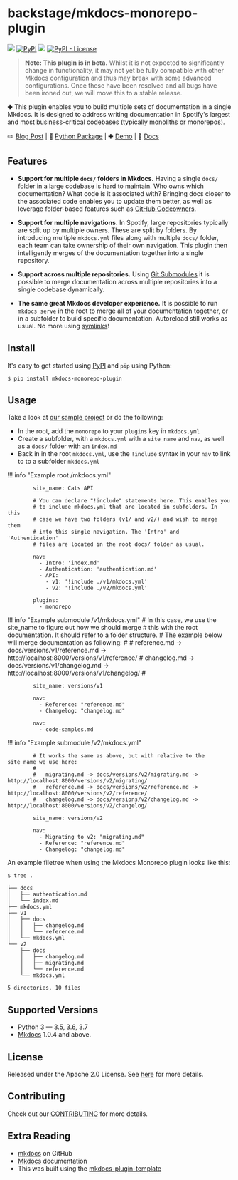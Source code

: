 # backstage/mkdocs-monorepo-plugin

[![](https://github.com/backstage/mkdocs-monorepo-plugin/workflows/Build%2C%20Test%20%26%20Deploy/badge.svg)](https://github.com/backstage/mkdocs-monorepo-plugin/actions)
[![PyPI](https://img.shields.io/pypi/v/mkdocs-monorepo-plugin)](https://pypi.org/project/mkdocs-monorepo-plugin/)
![](https://img.shields.io/badge/lifecycle-beta-509bf5.svg)
[![PyPI - License](https://img.shields.io/pypi/l/mkdocs-monorepo-plugin)](LICENSE)

> **Note: This plugin is in beta.** Whilst it is not expected to significantly change in functionality, it may not yet be fully compatible with other Mkdocs configuration and thus may break with some advanced configurations. Once these have been resolved and all bugs have been ironed out, we will move this to a stable release.

✚ This plugin enables you to build multiple sets of documentation in a single Mkdocs. It is designed to address writing documentation in Spotify's largest and most business-critical codebases (typically monoliths or monorepos).

✏️ [Blog Post](https://labs.spotify.com/2019/10/01/solving-documentation-for-monoliths-and-monorepos/) | 🐍 [Python Package](https://pypi.org/project/mkdocs-monorepo-plugin/) | ✚ [Demo](https://spotify.github.io/mkdocs-monorepo-plugin/monorepo-example/) | 📕 [Docs](https://spotify.github.io/mkdocs-monorepo-plugin/)

## Features

- **Support for multiple `docs/` folders in Mkdocs.** Having a single `docs/` folder in a large codebase is hard to maintain. Who owns which documentation? What code is it associated with? Bringing docs closer to the associated code enables you to update them better, as well as leverage folder-based features such as [GitHub Codeowners].

- **Support for multiple navigations.** In Spotify, large repositories typically are split up by multiple owners. These are split by folders. By introducing multiple `mkdocs.yml` files along with multiple `docs/` folder, each team can take ownership of their own navigation. This plugin then intelligently merges of the documentation together into a single repository.

- **Support across multiple repositories.** Using [Git Submodules](https://git-scm.com/book/en/v2/Git-Tools-Submodules) it is possible to merge documentation across multiple repositories into a single codebase dynamically.

- **The same great Mkdocs developer experience.** It is possible to run `mkdocs serve` in the root to merge all of your documentation together, or in a subfolder to build specific documentation. Autoreload still works as usual. No more using [symlinks](https://devdojo.com/tutorials/what-is-a-symlink)!

## Install

It's easy to get started using [PyPI] and `pip` using Python:

```terminal
$ pip install mkdocs-monorepo-plugin
```

## Usage

Take a look at [our sample project](https://github.com/backstage/mkdocs-monorepo-plugin/tree/master/sample-docs) or do the following:

- In the root, add the `monorepo` to your `plugins` key in `mkdocs.yml`
- Create a subfolder, with a `mkdocs.yml` with a `site_name` and `nav`, as well as a `docs/` folder with an `index.md`
- Back in in the root `mkdocs.yml`, use the `!include` syntax in your `nav` to link to to a subfolder `mkdocs.yml`

!!! info "Example root /mkdocs.yml"
            
            site_name: Cats API

            # You can declare "!include" statements here. This enables you
            # to include mkdocs.yml that are located in subfolders. In this
            # case we have two folders (v1/ and v2/) and wish to merge them
            # into this single navigation. The 'Intro' and 'Authentication'
            # files are located in the root docs/ folder as usual.

            nav:
              - Intro: 'index.md'
              - Authentication: 'authentication.md'
              - API:
                - v1: '!include ./v1/mkdocs.yml'
                - v2: '!include ./v2/mkdocs.yml'

            plugins:
              - monorepo

!!! info "Example submodule /v1/mkdocs.yml"
            # In this case, we use the site_name to figure out how we should merge
            # this with the root documentation. It should refer to a folder structure.
            # The example below will merge documentation as following:
            #
            #   reference.md -> docs/versions/v1/reference.md -> http://localhost:8000/versions/v1/reference/
            #   changelog.md -> docs/versions/v1/changelog.md -> http://localhost:8000/versions/v1/changelog/
            #

            site_name: versions/v1

            nav:
              - Reference: "reference.md"
              - Changelog: "changelog.md"
            
            nav:
              - code-samples.md

!!! info "Example submodule /v2/mkdocs.yml"
            
            # It works the same as above, but with relative to the site_name we use here:
            #
            #   migrating.md -> docs/versions/v2/migrating.md -> http://localhost:8000/versions/v2/migrating/
            #   reference.md -> docs/versions/v2/reference.md -> http://localhost:8000/versions/v2/reference/
            #   changelog.md -> docs/versions/v2/changelog.md -> http://localhost:8000/versions/v2/changelog/

            site_name: versions/v2

            nav:
              - Migrating to v2: "migrating.md"
              - Reference: "reference.md"
              - Changelog: "changelog.md"

An example filetree when using the Mkdocs Monorepo plugin looks like this:

```terminal
$ tree .

├── docs
│   ├── authentication.md
│   └── index.md
├── mkdocs.yml
├── v1
│   ├── docs
│   │   ├── changelog.md
│   │   └── reference.md
│   └── mkdocs.yml
└── v2
    ├── docs
    │   ├── changelog.md
    │   ├── migrating.md
    │   └── reference.md
    └── mkdocs.yml

5 directories, 10 files
```

## Supported Versions

- Python 3 &mdash; 3.5, 3.6, 3.7
- [Mkdocs] 1.0.4 and above.

## License

Released under the Apache 2.0 License. See [here](https://github.com/backstage/mkdocs-monorepo-plugin/blob/master/LICENSE) for more details.

## Contributing

Check out our [CONTRIBUTING](./CONTRIBUTING.md) for more details.

## Extra Reading

- [mkdocs][mkdocs/mkdocs] on GitHub
- [Mkdocs] documentation
- This was built using the [mkdocs-plugin-template]

[mkdocs/mkdocs]: https://github.com/mkdocs/mkdocs
[mkdocs-plugin-template]: https://github.com/byrnereese/mkdocs-plugin-template
[pypi]: https://pypi.org
[mkdocs]: https://www.mkdocs.org
[github codeowners]: https://help.github.com/en/articles/about-code-owners
